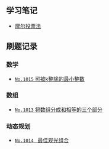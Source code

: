 ## 学习笔记

- [摩尔投票法](Notes/摩尔投票法.md)



## 刷题记录

### 数学

- [`No.1015` 可被k整除的最小整数](LeetCode/11月/LeetCode_1015_中等_可被k整除的最小整数.md)



### 数组

- [`No.1013` 将数组分成和相等的三个部分](LeetCode/11月/LeetCode_1013_简单__将数组分成和相等的三部分.md)



### 动态规划

- [`No.1014 ` 最佳观光组合](LeetCode/11月/LeetCode_1014_中等_最佳观光组合.md)

